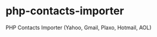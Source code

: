 php-contacts-importer
=====================

PHP Contacts Importer (Yahoo, Gmail, Plaxo, Hotmail, AOL)